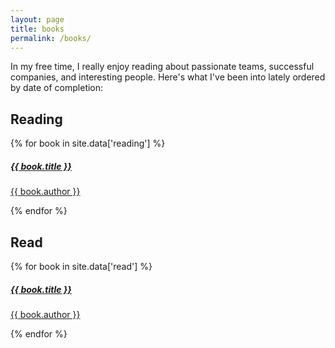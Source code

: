 ```yaml
---
layout: page
title: books
permalink: /books/
---
```

In my free time, I really enjoy reading about passionate teams, successful companies, and interesting people. Here's what I've been into lately ordered by date of completion:

## Reading

<div>
{% for book in site.data['reading'] %}
    <a href= "{{ book.link }}">
      <div>
        <h5>{{ book.title }}</h5>
          <p>{{ book.author }}</p>
        <!-- <small>{{ book.date_read }}</small> -->
      </div>
    </a>
{% endfor %}
</div>

## Read
<div>
{% for book in site.data['read'] %}
    <a href= "{{ book.link }}">
      <div>
        <h5>{{ book.title }}</h5>
          <p>{{ book.author }}</p>
        <!-- <small>{{ book.date_read }}</small> -->
      </div>
    </a>
{% endfor %}
</div>
